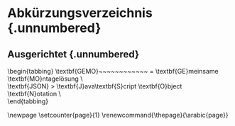 # Abkürzungsverzeichnis {.unnumbered}

## Ausgerichtet {.unnumbered}

\begin{tabbing}
\textbf{GEMO}~~~~~~~~~~~~ \= \textbf{GE}meinsame \textbf{MO}ntagelösung  \\  
\textbf{JSON} \> \textbf{J}ava\textbf{S}cript \textbf{O}bject \textbf{N}otation \\  
\end{tabbing}

\newpage
\setcounter{page}{1}
\renewcommand{\thepage}{\arabic{page}}
